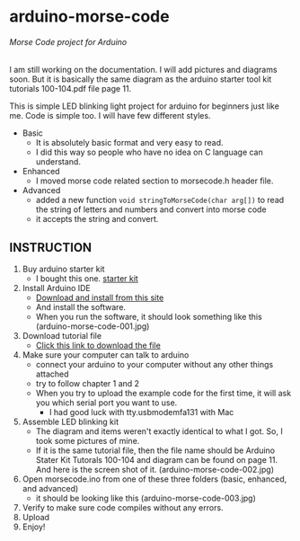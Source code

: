 arduino-morse-code
==================

###### Morse Code project for Arduino

I am still working on the documentation. I will add pictures and diagrams soon. But it is basically the same diagram as the arduino starter tool kit tutorials 100-104.pdf file page 11.



This is simple LED blinking light project for arduino for beginners just like me.
Code is simple too.  I will have few different styles.

* Basic
    * It is absolutely basic format and very easy to read.
    * I did this way so people who have no idea on C language can understand.
* Enhanced
    * I moved morse code related section to morsecode.h header file.
* Advanced
	* added a new function ````void stringToMorseCode(char arg[])```` to read the string of letters and numbers and convert into morse code
    * it accepts the string and convert.


## INSTRUCTION
1. Buy arduino starter kit
    * I bought this one. [starter kit](http://www.sainsmart.com/starter-kit/uno-r3-starter-kit/sainsmart-uno-r3-starter-kit-with-16-basic-arduino-projects.html)
2. Install Arduino IDE
    * [Download and install from this site](http://arduino.cc/en/main/software)
    * And install the software.
    * When you run the software, it should look something like this (arduino-morse-code-001.jpg)
3. Download tutorial file
    * [Click this link to download the file](http://www.sainsmart.com/zen/documents/20-013-100-104/SainSmart_Stater_Kit_Tutorals_100-104.rar)
4. Make sure your computer can talk to arduino
    * connect your arduino to your computer without any other things attached
    * try to follow chapter 1 and 2
    * When you try to upload the example code for the first time, it will ask you which serial port you want to use.
        * I had good luck with tty.usbmodemfa131 with Mac
5. Assemble LED blinking kit
    * The diagram and items weren't exactly identical to what I got. So, I took some pictures of mine.
    * If it is the same tutorial file, then the file name should be Arduino Stater Kit Tutorals 100-104 and diagram can be found on page 11. And here is the screen shot of it. (arduino-morse-code-002.jpg)
6. Open morsecode.ino from one of these three folders (basic, enhanced, and advanced)
    * it should be looking like this (arduino-morse-code-003.jpg)
7. Verify to make sure code compiles without any errors.
8. Upload
9. Enjoy!